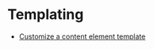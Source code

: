 # Templating

* [Customize a content element template](//20BuildingWebsites/10ContentManagement/20CreateCustomContentElements/CustomizeAContentElementTemplate.md)
